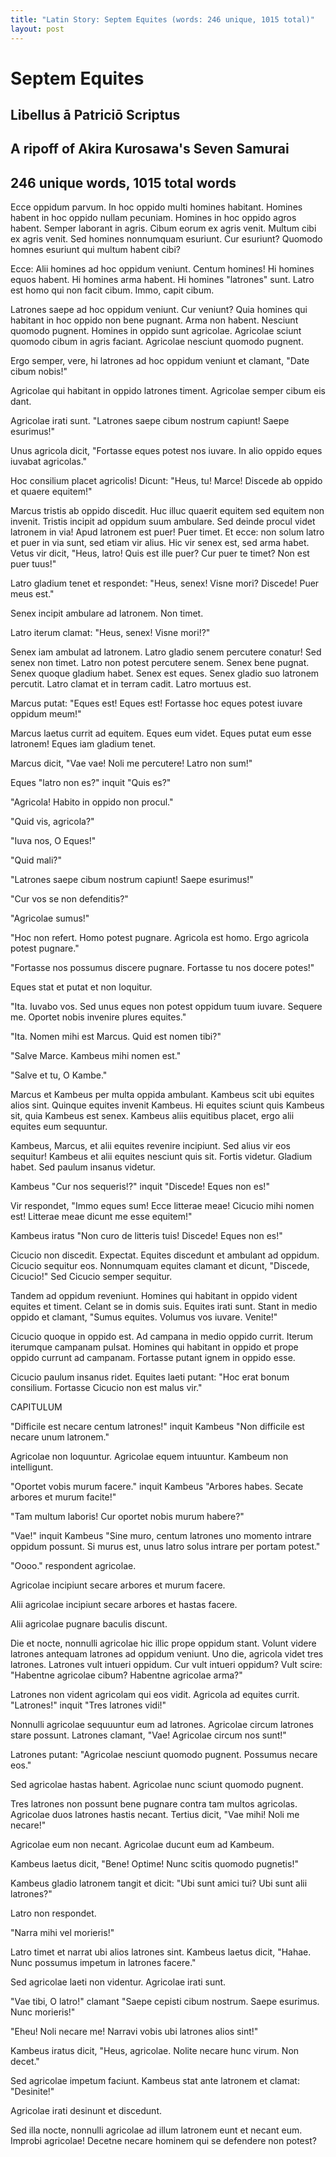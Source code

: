 ```yaml
---
title: "Latin Story: Septem Equites (words: 246 unique, 1015 total)"
layout: post
---
```


# Septem Equites

## Libellus ā Patriciō Scriptus

## A ripoff of Akira Kurosawa's Seven Samurai

## 246 unique words, 1015 total words

Ecce oppidum parvum.  In hoc oppido multi homines habitant. Homines habent in hoc oppido nullam pecuniam.  Homines in hoc oppido agros habent. Semper laborant in agris. Cibum eorum ex agris venit.  Multum cibi ex agris venit.  Sed homines nonnumquam esuriunt. Cur esuriunt? Quomodo homnes esuriunt qui multum habent cibi?

Ecce: Alii homines ad hoc oppidum veniunt. Centum homines! Hi homines equos habent. Hi homines arma habent. Hi homines "latrones" sunt. Latro est homo qui non facit cibum. Immo, capit cibum.

Latrones saepe ad hoc oppidum veniunt. Cur veniunt? Quia homines qui habitant in hoc oppido non bene pugnant. Arma non habent. Nesciunt quomodo pugnent. Homines in oppido sunt agricolae. Agricolae sciunt quomodo cibum in agris faciant. Agricolae nesciunt quomodo pugnent.

Ergo semper, vere, hi latrones ad hoc oppidum veniunt et clamant, "Date cibum nobis!"

Agricolae qui habitant in oppido latrones timent. Agricolae semper cibum eis dant.  

Agricolae irati sunt. "Latrones saepe cibum nostrum capiunt!  Saepe esurimus!"

Unus agricola dicit, "Fortasse eques potest nos iuvare. In alio oppido eques iuvabat agricolas."

Hoc consilium placet agricolis!  Dicunt: "Heus, tu! Marce! Discede ab oppido et quaere equitem!"

Marcus tristis ab oppido discedit.  Huc illuc quaerit equitem sed equitem non invenit.  Tristis incipit ad oppidum suum ambulare. Sed deinde procul videt latronem in via! Apud latronem est puer!  Puer timet. Et ecce: non solum latro et puer in via sunt, sed etiam vir alius.  Hic vir senex est, sed arma habet. Vetus vir dicit, "Heus, latro! Quis est ille puer? Cur puer te timet? Non est puer tuus!"

Latro gladium tenet et respondet: "Heus, senex! Visne mori? Discede! Puer meus est."

Senex incipit ambulare ad latronem. Non timet.

Latro iterum clamat: "Heus, senex!  Visne mori!?"

Senex iam ambulat ad latronem. Latro gladio senem percutere conatur!  Sed senex non timet. Latro non potest percutere senem. Senex bene pugnat. Senex quoque gladium habet.  Senex est eques.  Senex gladio suo latronem percutit. Latro clamat et in terram cadit. Latro mortuus est.

Marcus putat: "Eques est! Eques est! Fortasse hoc eques potest iuvare oppidum meum!"

Marcus laetus currit ad equitem.  Eques eum videt. Eques putat eum esse latronem! Eques iam gladium tenet.

Marcus dicit, "Vae vae! Noli me percutere! Latro non sum!"

Eques "latro non es?" inquit "Quis es?"

"Agricola! Habito in oppido non procul."

"Quid vis, agricola?"

"Iuva nos, O Eques!"

"Quid mali?"

"Latrones saepe cibum nostrum capiunt! Saepe esurimus!"

"Cur vos se non defenditis?"

"Agricolae sumus!"

"Hoc non refert. Homo potest pugnare. Agricola est homo. Ergo agricola potest pugnare."

"Fortasse nos possumus discere pugnare. Fortasse tu nos docere potes!"

Eques stat et putat et non loquitur. 

"Ita. Iuvabo vos. Sed unus eques non potest oppidum tuum iuvare. Sequere me.  Oportet nobis invenire plures equites."

"Ita. Nomen mihi est Marcus. Quid est nomen tibi?"

"Salve Marce. Kambeus mihi nomen est."

"Salve et tu, O Kambe."

Marcus et Kambeus per multa oppida ambulant. Kambeus scit ubi equites alios sint. Quinque equites invenit Kambeus. Hi equites sciunt quis Kambeus sit, quia Kambeus est senex. Kambeus aliis equitibus placet, ergo alii equites eum sequuntur.

Kambeus, Marcus, et alii equites revenire incipiunt.  Sed alius vir eos sequitur!  Kambeus et alii equites nesciunt quis sit.  Fortis videtur. Gladium habet.  Sed paulum insanus videtur.

Kambeus "Cur nos sequeris!?" inquit "Discede! Eques non es!" 

Vir respondet, "Immo eques sum! Ecce litterae meae! Cicucio mihi nomen est! Litterae meae dicunt me esse equitem!"

Kambeus iratus "Non curo de litteris tuis! Discede! Eques non es!"

Cicucio non discedit. Expectat. Equites discedunt et ambulant ad oppidum. Cicucio sequitur eos. Nonnumquam equites clamant et dicunt, "Discede, Cicucio!" Sed Cicucio semper sequitur.

Tandem ad oppidum reveniunt. Homines qui habitant in oppido vident equites et timent.  Celant se in domis suis. 
Equites irati sunt. Stant in medio oppido et clamant, "Sumus equites. Volumus vos iuvare. Venite!"

Cicucio quoque in oppido est. Ad campana in medio oppido currit. Iterum iterumque campanam pulsat.  Homines qui habitant in oppido et prope oppido currunt ad campanam. Fortasse putant ignem in oppido esse. 

Cicucio paulum insanus ridet. Equites laeti putant: "Hoc erat bonum consilium.  Fortasse Cicucio non est malus vir."

CAPITULUM

"Difficile est necare centum latrones!" inquit Kambeus "Non difficile est necare unum latronem."

Agricolae non loquuntur. Agricolae equem intuuntur. Kambeum non intelligunt.  

"Oportet vobis murum facere." inquit Kambeus "Arbores habes.  Secate arbores et murum facite!"

"Tam multum laboris! Cur oportet nobis murum habere?"

"Vae!" inquit Kambeus "Sine muro, centum latrones uno momento intrare oppidum possunt. Si murus est, unus latro solus intrare per portam potest."

"Oooo." respondent agricolae.

Agricolae incipiunt secare arbores et murum facere.

Alii agricolae incipiunt secare arbores et hastas facere.

Alii agricolae pugnare baculis discunt.

Die et nocte, nonnulli agricolae hic illic prope oppidum stant.  Volunt videre latrones antequam latrones ad oppidum veniunt.  Uno die, agricola videt tres latrones. Latrones vult intueri oppidum. Cur vult intueri oppidum? Vult scire: "Habentne agricolae cibum? Habentne agricolae arma?" 

Latrones non vident agricolam qui eos vidit. Agricola ad equites currit. "Latrones!" inquit "Tres latrones vidi!"

Nonnulli agricolae sequuuntur eum ad latrones. Agricolae circum latrones stare possunt.  Latrones clamant, "Vae! Agricolae circum nos sunt!"

Latrones putant: "Agricolae nesciunt quomodo pugnent.  Possumus necare eos."

Sed agricolae hastas habent. Agricolae nunc sciunt quomodo pugnent. 

Tres latrones non possunt bene pugnare contra tam multos agricolas. Agricolae duos latrones hastis necant. Tertius dicit, "Vae mihi! Noli me necare!"

Agricolae eum non necant. Agricolae ducunt eum ad Kambeum.

Kambeus laetus dicit, "Bene! Optime! Nunc scitis quomodo pugnetis!"

Kambeus gladio latronem tangit et dicit: "Ubi sunt amici tui? Ubi sunt alii latrones?"

Latro non respondet.

"Narra mihi vel morieris!"

Latro timet et narrat ubi alios latrones sint. Kambeus laetus dicit, "Hahae. Nunc possumus impetum in latrones facere."

Sed agricolae laeti non videntur. Agricolae irati sunt.

"Vae tibi, O latro!" clamant "Saepe cepisti cibum nostrum. Saepe esurimus. Nunc morieris!"

"Eheu! Noli necare me!  Narravi vobis ubi latrones alios sint!"

Kambeus iratus dicit, "Heus, agricolae. Nolite necare hunc virum. Non decet."

Sed agricolae impetum faciunt. Kambeus stat ante latronem et clamat: "Desinite!"

Agricolae irati desinunt et discedunt.

Sed illa nocte, nonnulli agricolae ad illum latronem eunt et necant eum.  Improbi agricolae! Decetne necare hominem qui se defendere non potest?






